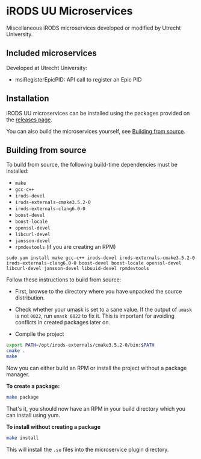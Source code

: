 # iRODS UU Microservices
Miscellaneous iRODS microservices developed or modified by Utrecht University.

## Included microservices
Developed at Utrecht University:
  * msiRegisterEpicPID: API call to register an Epic PID

## Installation
iRODS UU microservices can be installed using the packages provided on the
[releases page](https://github.com/UtrechtUniversity/irods-uu-microservices/releases).

You can also build the microservices yourself, see [Building from source](#building-from-source).

## Building from source
To build from source, the following build-time dependencies must be installed:

- `make`
- `gcc-c++`
- `irods-devel`
- `irods-externals-cmake3.5.2-0`
- `irods-externals-clang6.0-0`
- `boost-devel`
- `boost-locale`
- `openssl-devel`
- `libcurl-devel`
- `jansson-devel`
- `rpmdevtools` (if you are creating an RPM)

```
sudo yum install make gcc-c++ irods-devel irods-externals-cmake3.5.2-0 irods-externals-clang6.0-0 boost-devel boost-locale openssl-devel libcurl-devel jansson-devel libuuid-devel rpmdevtools
```

Follow these instructions to build from source:

- First, browse to the directory where you have unpacked the source
  distribution.

- Check whether your umask is set to a sane value. If the output of
  `umask` is not `0022`, run `umask 0022` to fix it. This is important
  for avoiding conflicts in created packages later on.

- Compile the project
```bash
export PATH=/opt/irods-externals/cmake3.5.2-0/bin:$PATH
cmake .
make
```

Now you can either build an RPM or install the project without a package manager.

**To create a package:**
```bash
make package
```

That's it, you should now have an RPM in your build directory which you can install using yum.

**To install without creating a package**
```bash
make install
```

This will install the `.so` files into the microservice plugin directory.
